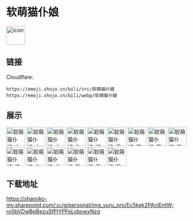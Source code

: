# 软萌猫仆娘
<img src="https://emoji.shojo.cn/bili/src/软萌猫仆娘/icon.png" width="50" height="50" alt="icon">

## 链接
Cloudflare:
```
https://emoji.shojo.cn/bili/src/软萌猫仆娘
https://emoji.shojo.cn/bili/webp/软萌猫仆娘
```
## 展示
<img src="https://emoji.shojo.cn/bili/src/软萌猫仆娘/软萌猫仆娘-主人.png" width="50" height="50" alt="软萌猫仆娘-主人">
<img src="https://emoji.shojo.cn/bili/src/软萌猫仆娘/软萌猫仆娘-大板砖.png" width="50" height="50" alt="软萌猫仆娘-大板砖">
<img src="https://emoji.shojo.cn/bili/src/软萌猫仆娘/软萌猫仆娘-大满足.png" width="50" height="50" alt="软萌猫仆娘-大满足">
<img src="https://emoji.shojo.cn/bili/src/软萌猫仆娘/软萌猫仆娘-头套薅掉.png" width="50" height="50" alt="软萌猫仆娘-头套薅掉">
<img src="https://emoji.shojo.cn/bili/src/软萌猫仆娘/软萌猫仆娘-吃惊.png" width="50" height="50" alt="软萌猫仆娘-吃惊">
<img src="https://emoji.shojo.cn/bili/src/软萌猫仆娘/软萌猫仆娘-索嗨嗨.png" width="50" height="50" alt="软萌猫仆娘-索嗨嗨">
<img src="https://emoji.shojo.cn/bili/src/软萌猫仆娘/软萌猫仆娘-流汗.png" width="50" height="50" alt="软萌猫仆娘-流汗">
<img src="https://emoji.shojo.cn/bili/src/软萌猫仆娘/软萌猫仆娘-两眼一黑.png" width="50" height="50" alt="软萌猫仆娘-两眼一黑">
<img src="https://emoji.shojo.cn/bili/src/软萌猫仆娘/软萌猫仆娘-沮丧.png" width="50" height="50" alt="软萌猫仆娘-沮丧">
<img src="https://emoji.shojo.cn/bili/src/软萌猫仆娘/软萌猫仆娘-挠你哦.png" width="50" height="50" alt="软萌猫仆娘-挠你哦">
<img src="https://emoji.shojo.cn/bili/src/软萌猫仆娘/软萌猫仆娘-心动的感觉.png" width="50" height="50" alt="软萌猫仆娘-心动的感觉">
<img src="https://emoji.shojo.cn/bili/src/软萌猫仆娘/软萌猫仆娘-心碎.png" width="50" height="50" alt="软萌猫仆娘-心碎">
<img src="https://emoji.shojo.cn/bili/src/软萌猫仆娘/软萌猫仆娘-我生气了.png" width="50" height="50" alt="软萌猫仆娘-我生气了">
<img src="https://emoji.shojo.cn/bili/src/软萌猫仆娘/软萌猫仆娘-泰勒辣.png" width="50" height="50" alt="软萌猫仆娘-泰勒辣">
<img src="https://emoji.shojo.cn/bili/src/软萌猫仆娘/软萌猫仆娘-我不理解.png" width="50" height="50" alt="软萌猫仆娘-我不理解">

## 下载地址

https://shamiko-my.sharepoint.com/:u:/g/personal/img_yuru_pro/Ec5kek2PAnlEntW-ro0bVDwBpBezuSfPjYPFeLvbowxNzg
